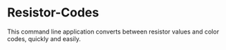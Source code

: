 Resistor-Codes
==============

This command line application converts between resistor values and color codes, quickly and easily.
